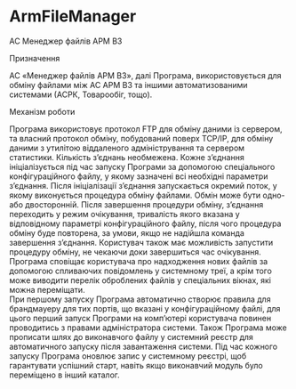 # ArmFileManager
АС Менеджер файлів АРМ ВЗ

Призначення

АС «Менеджер файлів АРМ ВЗ», далі Програма, використовується для обміну файлами між АС АРМ ВЗ та іншими автоматизованими системами (АСРК, Товарообіг, тощо).

Механізм роботи

Програма використовує протокол FTP для обміну даними із сервером, та власний протокол обміну, побудований поверх TCP/IP, для обміну даними з утилітою віддаленого адміністрування та сервером статистики. Кількість з’єднань необмежена. Кожне з’єднання ініціалізується під час запуску Програми за допомогою спеціального конфігураційного файлу, у якому зазначені всі необхідні параметри з’єднання.
Після ініціалізації з’єднання запускається окремий поток, у якому виконується процедура обміну файлами. Обмін може бути одно- або двосторонній. Після завершення процедури обміну, з’єднання переходить у режим очікування, тривалість якого вказана у відповідному параметрі конфігураційного файлу, після чого процедура обміну буде повторена, за умови, якщо не надійшла команда завершення з’єднання. Користувач також має можливість запустити процедуру обміну, не чекаючи доки завершиться час очікування.
Програма сповіщає користувача про надходження нових файлів за допомогою спливаючих повідомлень у системному треї, а крім того може виводити перелік оброблених файлів у спеціальних вікнах, які можна переміщати.	
При першому запуску Програма автоматично створює правила для брандмауеру для тих портів, що вказані у конфігураційному файлі, для цього перший запуск Програми на комп’ютері користувача повинен проводитись з правами адміністратора системи.
Також Програма може прописати шлях до виконавчого файлу у системний реєстр для автоматичного запуску після завантаження системи. Під час кожного запуску Програма оновлює запис у системному реєстрі, щоб гарантувати успішний старт, навіть якщо виконавчий модуль було переміщено в інший каталог.
